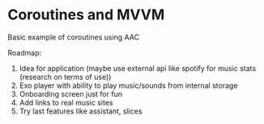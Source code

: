# Coroutines and MVVM

Basic example of coroutines using AAC

Roadmap:
1. Idea for application (maybe use external api like spotify for music stats (research on terms of use))
2. Exo player with ability to play music/sounds from internal storage
3. Onboarding screen just for fun
4. Add links to real music sites
5. Try last features like assistant, slices
